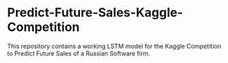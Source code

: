 # Predict-Future-Sales-Kaggle-Competition
This repository contains a working LSTM model for the Kaggle Competition to Predict Future Sales of a Russian Software firm.
